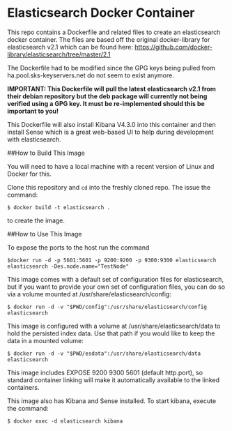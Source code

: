 # Elasticsearch Docker Container

This repo contains a Dockerfile and related files to create an elasticsearch docker container.
The files are based off the original docker-library for elasticsearch v2.1 which can be found here: 
https://github.com/docker-library/elasticsearch/tree/master/2.1

The Dockerfile had to be modified since the GPG keys being pulled from ha.pool.sks-keyservers.net do not seem
to exist anymore.

**IMPORTANT: This Dockerfile will pull the latest elasticsearch v2.1 from their debian repository but the deb package
will currently not being verified using a GPG key. It must be re-implemented should this be important to you!**

This Dockerfile will also install Kibana V4.3.0 into this container and then install Sense which is a great web-based UI to
help during development with elasticsearch.

##How to Build This Image

You will need to have a local machine with a recent version of Linux and Docker for this.

Clone this repository and `cd` into the freshly cloned repo. The issue the command:

```
$ docker build -t elasticsearch .
```

to create the image.

##How to Use This Image

To expose the ports to the host run the command

```
$docker run -d -p 5601:5601 -p 9200:9200 -p 9300:9300 elasticsearch elasticsearch -Des.node.name="TestNode"
```

This image comes with a default set of configuration files for elasticsearch, but if you want to provide your own set of configuration files, you can do so via a volume mounted at /usr/share/elasticsearch/config:

```
$ docker run -d -v "$PWD/config":/usr/share/elasticsearch/config elasticsearch
```

This image is configured with a volume at /usr/share/elasticsearch/data to hold the persisted index data. Use that path if you would like to keep the data in a mounted volume:

```
$ docker run -d -v "$PWD/esdata":/usr/share/elasticsearch/data elasticsearch
```

This image includes EXPOSE 9200 9300 5601 (default http.port), so standard container linking will make it automatically available to the linked containers.

This image also has Kibana and Sense installed.
To start kibana, execute the command:

```
$ docker exec -d elasticsearch kibana
```

